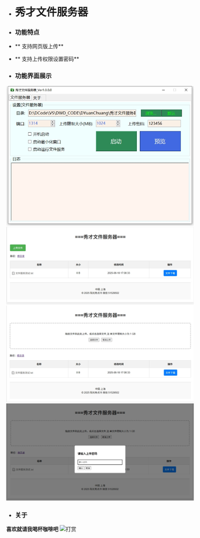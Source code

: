 - # 秀才文件服务器

- ### 功能特点

- ** 支持网页版上传**
- ** 支持上传权限设置密码**

- ### 功能界面展示
![](https://raw.githubusercontent.com/ampetervip/XiuCaiFileServer/refs/heads/main/%E5%8A%9F%E8%83%BD%E5%B1%95%E7%A4%BA/1.png)
![](https://raw.githubusercontent.com/ampetervip/XiuCaiFileServer/refs/heads/main/%E5%8A%9F%E8%83%BD%E5%B1%95%E7%A4%BA/2.png)
![](https://raw.githubusercontent.com/ampetervip/XiuCaiFileServer/refs/heads/main/%E5%8A%9F%E8%83%BD%E5%B1%95%E7%A4%BA/3.png)
![](https://raw.githubusercontent.com/ampetervip/XiuCaiFileServer/refs/heads/main/%E5%8A%9F%E8%83%BD%E5%B1%95%E7%A4%BA/4.png)


- ### 关于

**喜欢就请我喝杯咖啡吧**
![打赏](https://raw.githubusercontent.com/ampetervip/Ampeter/refs/heads/main/%E6%94%B6%E6%AC%BE%E7%A0%81.jpg "打赏")
